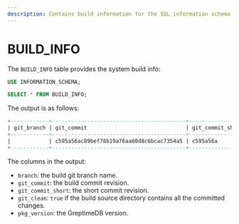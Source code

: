 ```yaml
---
description: Contains build information for the SQL information schema, including version details, build date, and other relevant metadata.
---
```


# BUILD_INFO

The `BUILD_INFO` table provides the system build info:

```sql
USE INFORMATION_SCHEMA;

SELECT * FROM BUILD_INFO;
```

The output is as follows:

```sql
+------------+------------------------------------------+------------------+-----------+-------------+
| git_branch | git_commit                               | git_commit_short | git_clean | pkg_version |
+------------+------------------------------------------+------------------+-----------+-------------+
|            | c595a56ac89bef78b19a76aa60d8c6bcac7354a5 | c595a56a         | true      | 0.9.0       |
+------------+------------------------------------------+------------------+-----------+-------------+
```

The columns in the output:

* `branch`: the build git branch name.
* `git_commit`: the build commit revision.
* `git_commit_short`: the short commit revision.
* `git_clean`:  `true` if the build source directory contains all the committed changes.
* `pkg_version`: the GreptimeDB version.

